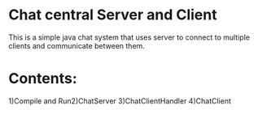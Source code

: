 # Chat central Server and Client

This is a simple java chat system that uses server to connect to multiple clients and communicate between them.

# Contents:
1)Compile and Run2)ChatServer
3)ChatClientHandler
4)ChatClient

